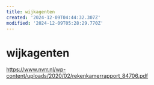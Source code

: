 ```yaml
---
title: wijkagenten
created: '2024-12-09T04:44:32.307Z'
modified: '2024-12-09T05:28:29.770Z'
---
```


# wijkagenten

https://www.nvrr.nl/wp-content/uploads/2020/02/rekenkamerrapport_84706.pdf
